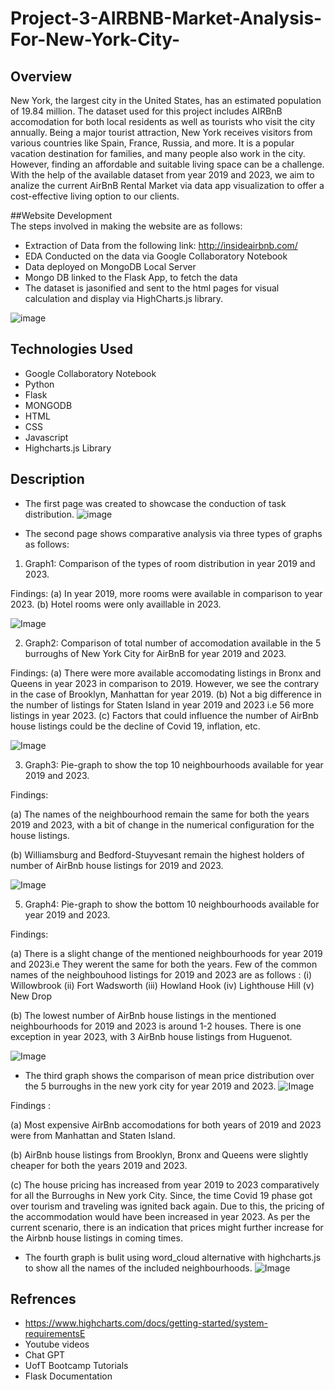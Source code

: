 # Project-3-AIRBNB-Market-Analysis-For-New-York-City-

## Overview 
New York, the largest city in the United States, has an estimated population of 19.84 million. The dataset used for this project includes AIRBnB accomodation for both local residents as well as tourists who visit the city annually. Being a major tourist attraction, New York receives visitors from various countries like Spain, France, Russia, and more. It is a popular vacation destination for families, and many people also work in the city. However, finding an affordable and suitable living space can be a challenge. With the help of the available dataset from year 2019 and 2023, we aim to analize the current AirBnB Rental Market via data app visualization to offer a cost-effective living option to our clients.

##Website Development  
The steps involved in making the website are as follows:
* Extraction of Data from the following link: http://insideairbnb.com/
* EDA Conducted on the data via Google Collaboratory Notebook
* Data deployed on MongoDB Local Server
* Mongo DB linked to the Flask App, to fetch the data 
* The dataset is jasonified and sent to the html pages for visual calculation and display via HighCharts.js library.

![image](/Images/All_Tech.png)
## Technologies Used 
* Google Collaboratory Notebook
* Python
* Flask
* MONGODB
* HTML
* CSS
* Javascript
* Highcharts.js Library


## Description 

* The first page was created to showcase the conduction of task distribution.
![image](/Images/ImageNo1.png)


* The second page shows comparative analysis via three types of graphs as follows:
1. Graph1: Comparison of the types of room distribution in year 2019 and 2023.

Findings: 
(a) In year 2019, more rooms were available in comparison to year 2023. 
(b) Hotel rooms were only availlable in 2023. 

![Image](/Images/Image2.png)

2. Graph2: Comparison of total number of accomodation available in the 5 burroughs of New York City for AirBnB for year 2019 and 2023.

Findings: 
(a) There were more available accomodating listings in Bronx and Queens in year 2023 in comparison to 2019. However, we see the contrary in the case of Brooklyn, Manhattan for year 2019. 
(b) Not a big difference in the number of listings for Staten Island in year 2019 and 2023 i.e 56 more listings in year 2023.
(c) Factors that could influence the number of AirBnb house listings could be the decline of Covid 19, inflation, etc. 


![Image](/Images/Imag3.png)

3. Graph3: Pie-graph to show the top 10 neighbourhoods available for year 2019 and 2023.

Findings:  

(a) The names of the neighbourhood remain the same for both the years 2019 and 2023, with a bit of change in the numerical configuration for the house listings. 

(b) Williamsburg and Bedford-Stuyvesant remain the highest holders of number of AirBnb house listings for 2019 and 2023.

![Image](/Images/Image4.png)
  
5. Graph4: Pie-graph to show the bottom 10 neighbourhoods available for year 2019 and 2023.

Findings:  

(a) There is a slight change of the mentioned neighbourhoods for year 2019 and 2023i.e They werent the same for both the years. Few of the common names of the neighbouhood listings for 2019 and 2023 are as follows : 
      (i) Willowbrook 
      (ii) Fort Wadsworth 
      (iii) Howland Hook 
      (iv) Lighthouse Hill 
      (v) New Drop 

(b) The lowest number of AirBnb house listings in the mentioned neighbourhoods for 2019 and 2023 is around 1-2 houses. There is one exception in year 2023, with 3 AirBnb house listings from Huguenot.

   
![Image](/Images/Image5.png)



* The third graph shows the comparison of mean price distribution over the 5 burroughs in the new york city for year 2019 and 2023. 
![Image](/Images/Image6.png)

Findings : 

(a) Most expensive AirBnb accomodations for both years of 2019 and 2023 were from Manhattan and Staten Island.

(b) AirBnb house listings from Brooklyn, Bronx and Queens were slightly cheaper for both the years 2019 and 2023. 

(c) The house pricing has increased from year 2019 to 2023 comparatively for all the Burroughs in New york City. Since, the time Covid 19 phase got over tourism and traveling was ignited back again. Due to this, the pricing of the accommodation would have been increased in year 2023. As per the current scenario, there is an indication that prices might further increase for the Airbnb house listings in coming times. 

* The fourth graph is bulit using word_cloud alternative with highcharts.js to show all the names of the included neighbourhoods.
![Image](/Images/image7.png)





## Refrences
 - https://www.highcharts.com/docs/getting-started/system-requirementsE
 - Youtube videos
 - Chat GPT
 - UofT Bootcamp Tutorials
 - Flask Documentation





